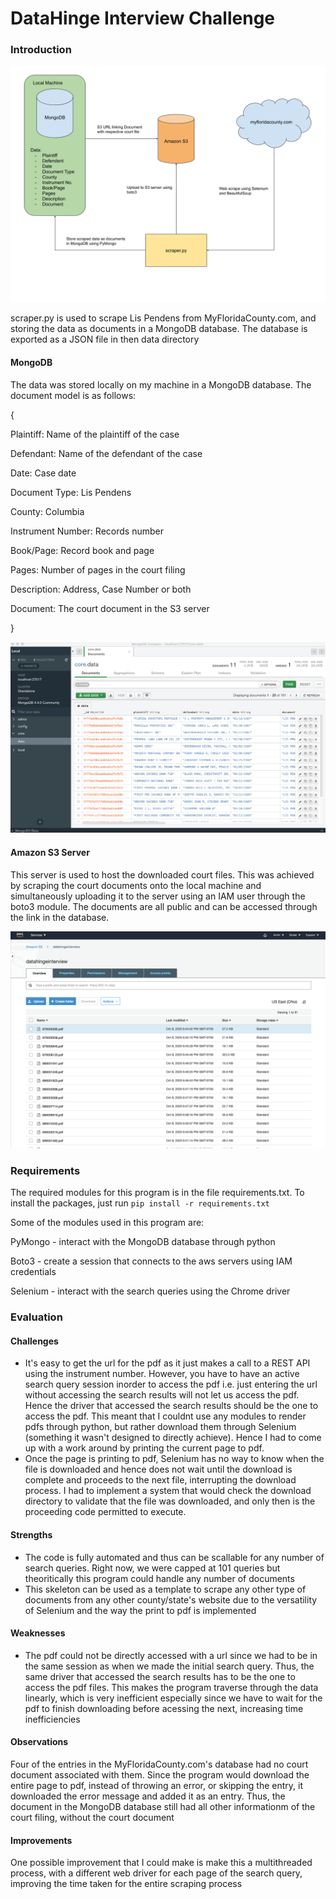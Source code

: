 # DataHinge Interview Challenge

### Introduction

![](./lib/flow.png)

scraper.py is used to scrape Lis Pendens from MyFloridaCounty.com, and storing the data as documents in a MongoDB database. The database is exported as a JSON file in then data directory

#### MongoDB

The data was stored locally on my machine in a MongoDB database. The document model is as follows:

{

Plaintiff: Name of the plaintiff of the case

Defendant: Name of the defendant of the case

Date: Case date

Document Type: Lis Pendens

County: Columbia

Instrument Number: Records number

Book/Page: Record book and page

Pages: Number of pages in the court filing

Description: Address, Case Number or both

Document: The court document in the S3 server

}

![](./lib/mongodb.png)

#### Amazon S3 Server

This server is used to host the downloaded court files. This was achieved by scraping the court documents onto the local machine and simultaneously uploading it to the server using an IAM user through the boto3 module. The documents are all public and can be accessed through the link in the database.

![](./lib/s3.png)

### Requirements

The required modules for this program is in the file requirements.txt. To install the packages, just run `pip install -r requirements.txt`

Some of the modules used in this program are:

PyMongo - interact with the MongoDB database through python

Boto3 - create a session that connects to the aws servers using IAM credentials

Selenium - interact with the search queries using the Chrome driver

### Evaluation

#### Challenges

-   It's easy to get the url for the pdf as it just makes a call to a REST API using the instrument number. However, you have to have an active search query session inorder to access the pdf i.e. just entering the url without accessing the search results will not let us access the pdf. Hence the driver that accessed the search results should be the one to access the pdf. This meant that I couldnt use any modules to render pdfs through python, but rather download them through Selenium (something it wasn't designed to directly achieve). Hence I had to come up with a work around by printing the current page to pdf.
-   Once the page is printing to pdf, Selenium has no way to know when the file is downloaded and hence does not wait until the download is complete and proceeds to the next file, interrupting the download process. I had to implement a system that would check the download directory to validate that the file was downloaded, and only then is the proceeding code permitted to execute.

#### Strengths

-   The code is fully automated and thus can be scallable for any number of search queries. Right now, we were capped at 101 queries but theoritically this program could handle any number of documents
-   This skeleton can be used as a template to scrape any other type of documents from any other county/state's website due to the versatility of Selenium and the way the print to pdf is implemented

#### Weaknesses

-   The pdf could not be directly accessed with a url since we had to be in the same session as when we made the initial search query. Thus, the same driver that accessed the search results has to be the one to access the pdf files. This makes the program traverse through the data linearly, which is very inefficient especially since we have to wait for the pdf to finish downloading before acessing the next, increasing time inefficiencies

#### Observations

Four of the entries in the MyFloridaCounty.com's database had no court document associated with them. Since the program would download the entire page to pdf, instead of throwing an error, or skipping the entry, it downloaded the error message and added it as an entry. Thus, the document in the MongoDB database still had all other informationm of the court filing, without the court document

#### Improvements

One possible improvement that I could make is make this a multithreaded process, with a different web driver for each page of the search query, improving the time taken for the entire scraping process
